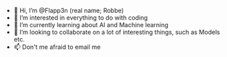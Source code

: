- 👋 Hi, I’m @Flapp3n (real name; Robbe)
- 👀 I’m interested in everything to do with coding 
- 🌱 I’m currently learning about AI and Machine learning
- 💞️ I’m looking to collaborate on a lot of interesting things, such as Models etc.
- 📫 Don't me afraid to email me

<!---
Flapp3n/Flapp3n is a ✨ special ✨ repository because its `README.md` (this file) appears on your GitHub profile.
You can click the Preview link to take a look at your changes.
--->

